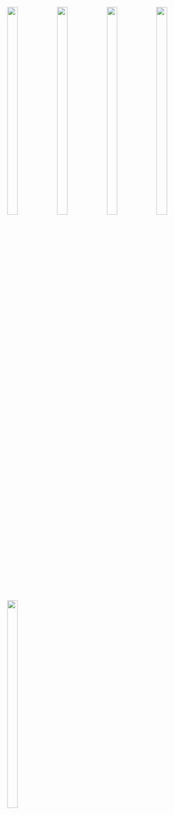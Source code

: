 <p>

  <img src = "https://user-images.githubusercontent.com/125651843/221615863-ad0493f9-f2b5-4ad4-b76d-181861e34d93.png" width=22% height=35%>
  <img src = "https://user-images.githubusercontent.com/125651843/221615241-63cf0bf7-bc97-4661-9671-b24ce7e40c2c.png" width=22% height=35%>
  <img src = "https://user-images.githubusercontent.com/125651843/221615247-e2bd693c-efdf-461a-86f8-80d11f648ef7.png" width=22% height=35%>
  <img src = "https://user-images.githubusercontent.com/125651843/221615282-3a218afc-9c86-4960-a044-430fa7c0a20a.png" width=22% height=35%>
  <img src = "https://user-images.githubusercontent.com/125651843/221615270-202e006e-6875-4046-ba05-7383d398367e.png" width=22% height=35%>
  
</p>
